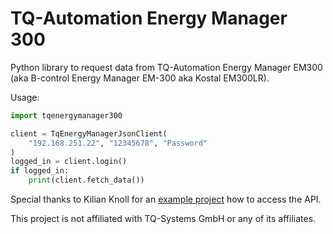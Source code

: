 # TQ-Automation Energy Manager 300

Python library to request data from TQ-Automation Energy Manager EM300 (aka B-control Energy Manager EM-300 aka Kostal EM300LR).

Usage:
```python
import tqenergymanager300

client = TqEnergyManagerJsonClient(
	"192.168.251.22", "12345678", "Password"
)
logged_in = client.login()
if logged_in:
	print(client.fetch_data())
```

Special thanks to Kilian Knoll for an [example project](https://github.com/kilianknoll/EM300) how to access the API.

This project is not affiliated with TQ-Systems GmbH or any of its affiliates.

